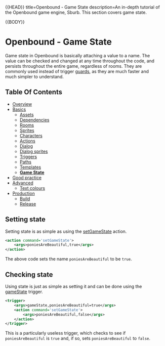 {{HEAD}}
title=Openbound - Game State
description=An in-depth tutorial of the Openbound game engine, Sburb. This section covers game state.

{{BODY}}

# Openbound - Game State

Game state in Openbound is basically attaching a value to a name. The value can be checked and changed at any time throughout the code, and persists throughout the entire game, regardless of rooms. They are commonly used instead of trigger [guards](./openbound-triggers#guards), as they are much faster and much simpler to understand.

## Table Of Contents

-   [Overview](./openbound-overview)
-   [Basics](./openbound-basics)
    -   [Assets](./openbound-assets)
    -   [Dependencies](./openbound-dependencies)
    -   [Rooms](./openbound-rooms)
    -   [Sprites](./openbound-sprites)
    -   [Characters](./openbound-characters)
    -   [Actions](./openbound-actions)
    -   [Dialog](./openbound-dialog)
    -   [Dialog sprites](./openbound-dialog-sprites)
    -   [Triggers](./openbound-triggers)
    -   [Paths](./openbound-paths)
    -   [Templates](./openbound-templates)
    -   [**Game State**](./openbound-gamestate)
-   [Good practice](./openbound-good-practice)
-   [Advanced](./openbound-advanced)
    -   [Text colours](./openbound-text-colours)
-   [Production](./openbound-production)
    -   [Build](./openbound-build)
    -   [Release](openbound-release)

## Setting state

Setting state is as simple as using the [setGameState](./openbound-actions#setgamestate) action.

```xml
<action command='setGameState'>
    <args>poniesAreBeautiful,true</args>
</action>
```

The above code sets the name `poniesAreBeautiful` to be `true`.

## Checking state

Using state is just as simple as setting it and can be done using the [gameState](./openbound-triggers#gamestate) trigger.

```xml
<trigger>
    <args>gameState,poniesAreBeautiful=true</args>
    <action command='setGameState'>
        <args>poniesAreBeautiful,false</args>
    </action>
</trigger>
```

This is a particularly useless trigger, which checks to see if `poniesAreBeautiful` is `true` and, if so, sets `poniesAreBeautiful` to `false`.
